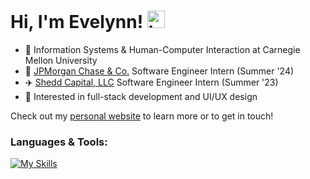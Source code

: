 # Hi, I'm Evelynn! <img src="https://user-images.githubusercontent.com/1303154/88677602-1635ba80-d120-11ea-84d8-d263ba5fc3c0.gif" width="28px" height="28px" alt="hi">

- 📕 Information Systems & Human-Computer Interaction at Carnegie Mellon University
- 🏦 [JPMorgan Chase & Co.](https://www.jpmorgan.com/technology) Software Engineer Intern (Summer '24)
- ✈️ [Shedd Capital, LLC](https://www.sheddcapital.com/) Software Engineer Intern (Summer '23)
- 👀 Interested in full-stack development and UI/UX design

Check out my [personal website](https://evelynnchen.com/) to learn more or to get in touch!

### Languages & Tools:
[![My Skills](https://skillicons.dev/icons?i=python,c,javascript,processing,java,vue,react,tailwind,bootstrap,html,css,figma,django,ruby,mongodb,git)](https://skillicons.dev)
<!--
**evelynnchen-cmu/evelynnchen-cmu** is a ✨ _special_ ✨ repository because its `README.md` (this file) appears on your GitHub profile.

Here are some ideas to get you started:

- 🔭 I’m currently working on ...
- 🌱 I’m currently learning ...
- 👯 I’m looking to collaborate on ...
- 🤔 I’m looking for help with ...
- 💬 Ask me about ...
- 📫 How to reach me: ...
- 😄 Pronouns: ...
- ⚡ Fun fact: ...
-->
